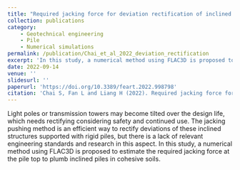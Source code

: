 ```yaml
---
title: "Required jacking force for deviation rectification of inclined structures supported with rigid piles"
collection: publications
category: 
    - Geotechnical engineering
    - Pile
    - Numerical simulations
permalink: /publication/Chai_et_al_2022_deviation_rectification
excerpt: 'In this study, a numerical method using FLAC3D is proposed to estimate the required jacking force at the pile top to plumb inclined piles in cohesive soils.'
date: 2022-09-14
venue: ''
slidesurl: ''
paperurl: 'https://doi.org/10.3389/feart.2022.998798'
citation: 'Chai S, Fan L and Liang H (2022). Required jacking force for deviation rectification of inclined structures supported with rigid piles. Frontiers in Earth Science. 10:998798. https://doi.org/10.3389/feart.2022.998798.'
---
```


Light poles or transmission towers may become tilted over the design life, which needs rectifying considering safety and continued use. 
The jacking pushing method is an efficient way to rectify deviations of these inclined structures supported with rigid piles, 
but there is a lack of relevant engineering standards and research in this aspect. In this study, a numerical method using FLAC3D is 
proposed to estimate the required jacking force at the pile top to plumb inclined piles in cohesive soils. 